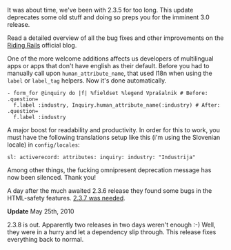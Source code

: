 It was about time, we've been with 2.3.5 for too long. This update deprecates
some old stuff and doing so preps you for the imminent 3.0 release.

Read a detailed overview of all the bug fixes and other improvements on the
[Riding
Rails](http://weblog.rubyonrails.org/2010/5/23/ruby-on-rails-2-3-6-released)
official blog.

One of the more welcome additions affects us developers of multilingual apps
or apps that don't have english as their default. Before you had to manually
call upon `human_attribute_name`, that used I18n when using the `label` or
`label_tag` helpers. Now it's done automatically.

    - form_for @inquiry do |f| %fieldset %legend Vprašalnik # Before: .question=
      f.label :industry, Inquiry.human_attribute_name(:industry) # After: .question=
      f.label :industry

A major boost for readability and productivity. In order for this to work, you
must have the following translations setup like this (i'm using the Slovenian
locale) in `config/locales`:

    sl: activerecord: attributes: inquiry: industry: "Industrija"

Among other things, the fucking omnipresent deprecation message has now been
silenced. Thank you!

A day after the much awaited 2.3.6 release they found some bugs in the
HTML-safety features. [2.3.7 was
needed](http://weblog.rubyonrails.org/2010/5/24/ruby-on-rails-2-3-7-released).

**Update** May 25th, 2010

2.3.8 is out. Apparently two releases in two days weren't enough :-) Well,
they were in a hurry and let a dependency slip through. This release fixes
everything back to normal.